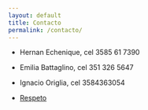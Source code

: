 ```yaml
---
layout: default
title: Contacto
permalink: /contacto/
---
```


- Hernan Echenique, cel 3585 61 7390
- Emilia Battaglino, cel 351 326 5647
- Ignacio Origlia, cel 3584363054

- [Respeto](https://respeto.org.ar)